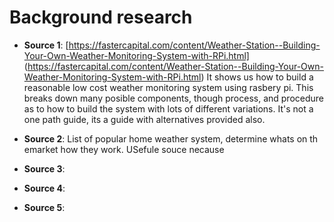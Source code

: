 # Background research 


* **Source 1**: [https://fastercapital.com/content/Weather-Station--Building-Your-Own-Weather-Monitoring-System-with-RPi.html] (https://fastercapital.com/content/Weather-Station--Building-Your-Own-Weather-Monitoring-System-with-RPi.html)
  It shows us how to build a reasonable low cost weather monitoring system using rasbery pi. This breaks down many posible components, though process, and procedure as to how to build the system with lots of different variations. It's not a one path guide, its a guide with alternatives provided also.
  
* **Source 2**: List of popular home weather system, determine whats on th emarket how they work. USefule souce necause
* **Source 3**:
* **Source 4**:
* **Source 5**: 
